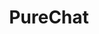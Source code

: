 ---
layout: home

title: PureChat
titleTemplate: docs

hero:
  name: PureChat
  text: 聊天应用与AI开发框架
  tagline: 基于 Vue3， Vite5 和 Electron 构建
  image:
    src: https://ljx-1307934606.cos.ap-beijing.myqcloud.com/log.png
    alt: PureChat
  actions:
    - theme: brand
      text: 开始使用
      link: /preface/
    - theme: alt
      text: 查看 GitHub 仓库
      link: https://github.com/Hyk260/PureChat

features:
  - icon: <span class="iconify logos-openai"></span>
    title: OpenAI
    details: 集成 ChatGPT Ollama等大语言模型
  - icon: 💬
    title: 会话
    details: 基于腾讯 IM SDK 的即时通信
  - icon: <span class="iconify logos-electron"></span>
    title: Electron
    details: 支持 macOS (.dmg) 和 Windows (.exe) 双平台
  - icon: 🌙
    title: 主题切换
    details: 光明与黑暗模式
  - icon: 📝
    title: Markdown
    details: 支持 Markdown 渲染，代码高亮，链接识别
  - icon: 📸
    title: 截屏分享
    details: 聊天记录支持生成截图并支持一键复制
---